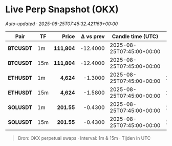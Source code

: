 # Live Perp Snapshot (OKX)  
*Auto-updated · 2025-08-25T07:45:32.421169+00:00*

| Pair | TF | Price | Δ vs prev | Candle time (UTC) | Volume |
|---|---|---:|---:|---|---:|
| **BTCUSDT** | 1m | **111,804** | -12.4000 | 2025-08-25T07:45:00+00:00 | 1584.76 |
| **BTCUSDT** | 15m | **111,804** | -12.4000 | 2025-08-25T07:45:00+00:00 | 1584.94 |
| **ETHUSDT** | 1m | **4,624** | -1.3000 | 2025-08-25T07:45:00+00:00 | 10593.78 |
| **ETHUSDT** | 15m | **4,624** | -1.5800 | 2025-08-25T07:45:00+00:00 | 10643.93 |
| **SOLUSDT** | 1m | **201.55** | -0.4300 | 2025-08-25T07:45:00+00:00 | 13300.80 |
| **SOLUSDT** | 15m | **201.55** | -0.4300 | 2025-08-25T07:45:00+00:00 | 13300.80 |

> Bron: OKX perpetual swaps · Interval: 1m & 15m · Tijden in UTC
